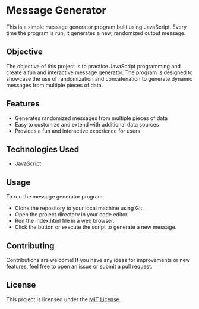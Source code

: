 # Message Generator

This is a simple message generator program built using JavaScript. Every time the program is run, it generates a new, randomized output message.

## Objective

The objective of this project is to practice JavaScript programming and create a fun and interactive 
message generator. The program is designed to showcase the use of randomization and concatenation to generate dynamic messages from multiple pieces of data.

## Features

+ Generates randomized messages from multiple pieces of data
+ Easy to customize and extend with additional data sources
+ Provides a fun and interactive experience for users

## Technologies Used

+ JavaScript

## Usage

To run the message generator program:

+ Clone the repository to your local machine using Git.
+ Open the project directory in your code editor.
+ Run the index.html file in a web browser.
+ Click the button or execute the script to generate a new message.
  
## Contributing

Contributions are welcome! If you have any ideas for improvements or new features, feel free to open an issue or submit a pull request.

## License

This project is licensed under the [MIT License](LICENSE).


